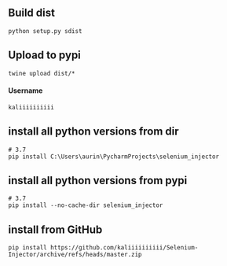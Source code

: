 ## Build dist
```shell
python setup.py sdist
```

## Upload to pypi
```shell
twine upload dist/*
```
#### Username
```
kaliiiiiiiiii
```

## install all python versions from dir
```shell
# 3.7
pip install C:\Users\aurin\PycharmProjects\selenium_injector
```

## install all python versions from pypi
```shell
# 3.7
pip install --no-cache-dir selenium_injector
```

## install from GitHub
```shell
pip install https://github.com/kaliiiiiiiiii/Selenium-Injector/archive/refs/heads/master.zip
```